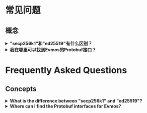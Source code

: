 # 常见问题

## 概念

<details>

<summary><b>"secp256k1"和"ed25519"有什么区别？</b></summary>

secp256k1和ed25519都是用于数字签名和密钥生成的流行密码算法，但它们在安全性、性能和与不同系统的兼容性方面存在一些差异。

secp256k1是一种椭圆曲线算法，广泛用于比特币和许多其他加密货币。它提供128位的安全性，对于大多数实际用途来说被认为足够安全。secp256k1相对较快和高效，适用于需要高性能的应用程序。它得到了大多数密码库和软件的广泛支持，适用于跨平台应用程序。

ed25519是一种较新的椭圆曲线算法，提供与secp256k1相同的128位安全性。然而，由于其对某些攻击类型（如[侧信道攻击](https://en.wikipedia.org/wiki/Side-channel_attack)）的抵抗能力，ed25519通常被认为比secp256k1更安全。它也比许多其他椭圆曲线算法更快，包括secp256k1，适用于需要高性能的应用程序。

在兼容性方面，secp256k1在现有系统中得到更广泛的支持，而ed25519的支持较少。然而，ed25519正在变得越来越受欢迎，并且得到了许多密码库和软件的支持。

在选择secp256k1和ed25519之间时，您应该考虑安全性、性能和兼容性方面的具体需求。如果您正在构建一个需要高性能和与现有系统兼容的应用程序，secp256k1可能是一个更好的选择。然而，如果您正在构建一个需要更高级别安全性和性能的应用程序，并且可以牺牲一些兼容性的应用程序，ed25519可能是一个更好的选择。

</details>


<details>

<summary><b>我在哪里可以找到Evmos的Protobuf接口？</b></summary>

前往我们的[Buf](https://buf.build/evmos)。

</details>


# Frequently Asked Questions

## Concepts

<details>

<summary><b>What is the difference between "secp256k1" and "ed25519"?</b></summary>

secp256k1 and ed25519 are both popular cryptographic algorithms used for digital signatures and key generation, but
they have some differences in terms of security, performance, and compatibility with different systems.

secp256k1 is an elliptic curve algorithm that is widely used in Bitcoin and many other cryptocurrencies. It provides
128-bit security, which is considered sufficient for most practical purposes. secp256k1 is relatively fast and
efficient, making it a good choice for applications that require high performance. It is widely supported by most
cryptographic libraries and software, which makes it a good choice for cross-platform applications.

ed25519 is a newer elliptic curve algorithm that provides 128-bit security, similar to secp256k1. However, ed25519 is
generally considered to be more secure than secp256k1, due to its resistance to certain types of attacks such as
[side-channel attacks](https://en.wikipedia.org/wiki/Side-channel_attack). It is also faster than many other elliptic
curve algorithms, including secp256k1, making it a good choice for applications that require high performance.

In terms of compatibility, secp256k1 is more widely supported by existing systems, while ed25519 is less widely
supported. However, ed25519 is gaining popularity, and is supported by many cryptographic libraries and software.

When choosing between secp256k1 and ed25519, you should consider your specific needs in terms of security, performance,
and compatibility. If you are building an application that requires high performance and compatibility with existing
systems, secp256k1 may be a better choice. However, if you are building an application that requires a higher level
of security and performance, and you can afford to sacrifice some compatibility, ed25519 may be a better choice.

</details>


<details>

<summary><b>Where can I find the Protobuf interfaces for Evmos?</b></summary>

Head over to our [Buf](https://buf.build/evmos).

</details>
